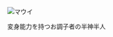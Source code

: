 ![マウイ](https://static.wikia.nocookie.net/moana/images/0/0f/MauiBox.png/revision/latest?cb=20161201234401)

変身能力を持つお調子者の半神半人
